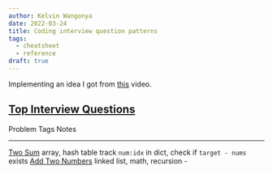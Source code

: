 ```yaml
---
author: Kelvin Wangonya
date: 2022-03-24
title: Coding interview question patterns
tags:
  - cheatsheet
  - reference
draft: true
---
```


Implementing an idea I got from
[this](https://www.youtube.com/watch?v=SVvr3ZjtjI8) video.

## [Top Interview Questions](https://leetcode.com/problem-list/top-interview-questions/)

Problem Tags Notes

---

[Two Sum](https://leetcode.com/problems/two-sum/) array, hash table track `num:idx` in dict, check if `target - nums` exists
[Add Two Numbers](https://leetcode.com/problems/add-two-numbers/) linked list, math, recursion \-
